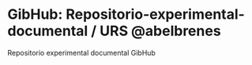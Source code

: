 # GibHub: Repositorio-experimental-documental / URS @abelbrenes
 Repositorio experimental documental GibHub
